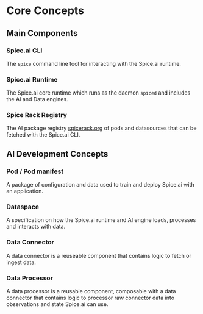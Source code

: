 # Core Concepts

## Main Components

### Spice.ai CLI

The `spice` command line tool for interacting with the Spice.ai runtime.

### Spice.ai Runtime

The Spice.ai core runtime which runs as the daemon `spiced` and includes the AI and Data engines.

### Spice Rack Registry

The AI package registry [spicerack.org](https://spicerack.org) of pods and datasources that can be fetched with the Spice.ai CLI.

## AI Development Concepts

### Pod / Pod manifest

A package of configuration and data used to train and deploy Spice.ai with an application.

### Dataspace

A specification on how the Spice.ai runtime and AI engine loads, processes and interacts with data.

### Data Connector

A data connector is a reuseable component that contains logic to fetch or ingest data.

### Data Processor

A data processor is a reusable component, composable with a data connector that contains logic to processor raw connector data into observations and state Spice.ai can use.
